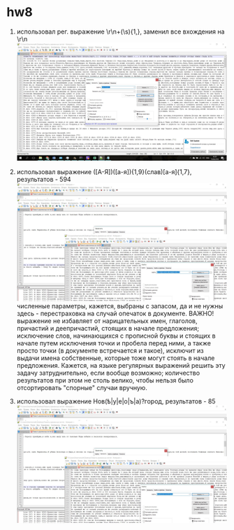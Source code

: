 # hw8
1) использовал рег. выражение \r\n+(\s){1,}, заменил все вхождения на \r\n
![](https://github.com/subna/hw8/blob/master/1.jpg)


2) использовал выражение ([А-Я])([а-я]){1,9}(слав)[а-я]{1,7}, результатов - 594 
![](https://github.com/subna/hw8/blob/master/4.jpg)
численные параметры, кажется, выбраны с запасом, да и не нужны здесь - перестраховка на случай опечаток в документе.
ВАЖНО! выражение не избавляет от нарицательных имен, глаголов, причастий и деепричастий, стоящих в начале предложения; исключение слов, начинающихся с прописной буквы и стоящих в начале путем исключения точки и пробела перед ними, а также просто точки (в документе встречается и такое), исключит из выдачи имена собственные, которые тоже могут стоять в начале предложения. Кажется, на языке регулярных выражений решить эту задачу затруднительно, если вообще возможно; количество результатов при этом не столь велико, чтобы нельзя было отсортировать "спорные" случаи вручную.

3) использовал выражение Нов(ѣ|у|е|о|ъ|а)?город, результатов - 85
![](https://github.com/subna/hw8/blob/master/5.jpg)
